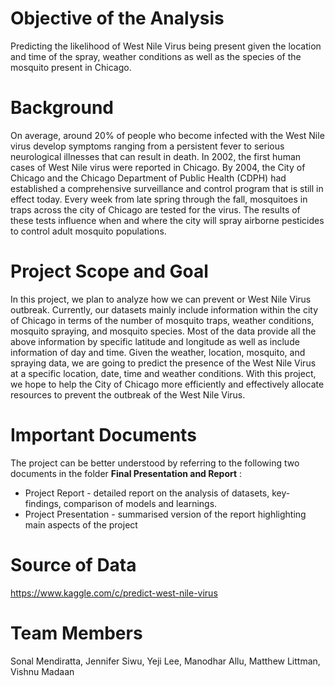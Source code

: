 # Objective of the Analysis
Predicting the likelihood of West Nile Virus being present given the location and time of the spray, weather conditions as well as the species of the mosquito present in Chicago.

# Background
On average, around 20% of people who become infected with the West Nile virus develop symptoms ranging from a persistent fever to serious neurological illnesses that can result in death. In 2002, the first human cases of West Nile virus were reported in Chicago. By 2004, the City of Chicago and the Chicago Department of Public Health (CDPH) had established a comprehensive surveillance and control program that is still in effect today.
Every week from late spring through the fall, mosquitoes in traps across the city of Chicago are tested for the virus. The results of these tests influence when and where the city will spray airborne pesticides to control adult mosquito populations.

# Project Scope and Goal
In this project, we plan to analyze how we can prevent or West Nile Virus outbreak. Currently, our datasets mainly include information within the city of Chicago in terms of the number of mosquito traps, weather conditions, mosquito spraying, and mosquito species. Most of the data provide all the above information by specific latitude and longitude as well as include information of day and time.
Given the weather, location, mosquito, and spraying data, we are going to predict the presence of the West Nile Virus at a specific location, date, time and weather conditions. With this project, we hope to help the City of Chicago more efficiently and effectively allocate resources to prevent the outbreak of the West Nile Virus.

# Important Documents
The project can be better understood by referring to the following two documents in the folder **Final Presentation and Report** :
* Project Report - detailed report on the analysis of datasets, key-findings, comparison of models and learnings.
* Project Presentation - summarised version of the report highlighting main aspects of the project

# Source of Data
https://www.kaggle.com/c/predict-west-nile-virus

# Team Members
Sonal Mendiratta, Jennifer Siwu, Yeji Lee, Manodhar Allu, Matthew Littman, Vishnu Madaan
